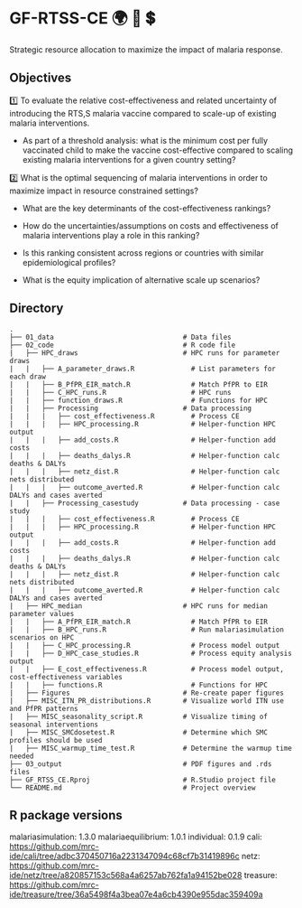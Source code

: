 # GF-RTSS-CE  :earth_africa: :syringe: :heavy_dollar_sign:
Strategic resource allocation to maximize the impact of malaria response.

## Objectives
:one: To evaluate the relative cost-effectiveness and related uncertainty of introducing the RTS,S malaria vaccine compared to scale-up of existing malaria interventions. 

   - As part of a threshold analysis: what is the minimum cost per fully vaccinated child to make the vaccine cost-effective compared to scaling existing malaria interventions for a given country setting?  

:two: What is the optimal sequencing of malaria interventions in order to maximize impact in resource constrained settings? 

   - What are the key determinants of the cost-effectiveness rankings? 

   - How do the uncertainties/assumptions on costs and effectiveness of malaria interventions play a role in this ranking? 

   - Is this ranking consistent across regions or countries with similar epidemiological profiles? 

   - What is the equity implication of alternative scale up scenarios? 


## Directory

```
.
├── 01_data                                # Data files
├── 02_code                                # R code file
|   ├── HPC_draws                          # HPC runs for parameter draws
|   |   ├── A_parameter_draws.R              # List parameters for each draw
|   |   ├── B_PfPR_EIR_match.R               # Match PfPR to EIR
|   |   ├── C_HPC_runs.R                     # HPC runs
|   |   ├── function_draws.R                 # Functions for HPC
|   |   ├── Processing                     # Data processing
|   |   |   ├── cost_effectiveness.R         # Process CE
|   |   |   ├── HPC_processing.R             # Helper-function HPC output
|   |   |   ├── add_costs.R                  # Helper-function add costs
|   |   |   ├── deaths_dalys.R               # Helper-function calc deaths & DALYs
|   |   |   ├── netz_dist.R                  # Helper-function calc nets distributed
|   |   |   ├── outcome_averted.R            # Helper-function calc DALYs and cases averted
|   |   ├── Processing_casestudy           # Data processing - case study
|   |   |   ├── cost_effectiveness.R         # Process CE
|   |   |   ├── HPC_processing.R             # Helper-function HPC output
|   |   |   ├── add_costs.R                  # Helper-function add costs
|   |   |   ├── deaths_dalys.R               # Helper-function calc deaths & DALYs
|   |   |   ├── netz_dist.R                  # Helper-function calc nets distributed
|   |   |   ├── outcome_averted.R            # Helper-function calc DALYs and cases averted
|   ├── HPC_median                         # HPC runs for median parameter values
|   |   ├── A_PfPR_EIR_match.R               # Match PfPR to EIR
|   |   ├── B_HPC_runs.R                     # Run malariasimulation scenarios on HPC
|   |   ├── C_HPC_processing.R               # Process model output
|   |   ├── D_HPC_case_studies.R             # Process equity analysis output
|   |   ├── E_cost_effectiveness.R           # Process model output, cost-effectiveness variables
|   |   ├── functions.R                      # Functions for HPC
|   ├── Figures                            # Re-create paper figures
|   ├── MISC_ITN_PR_distributions.R        # Visualize world ITN use and PfPR patterns
|   ├── MISC_seasonality_script.R          # Visualize timing of seasonal interventions
|   ├── MISC_SMCdosetest.R                 # Determine which SMC profiles should be used
|   ├── MISC_warmup_time_test.R            # Determine the warmup time needed
├── 03_output                              # PDF figures and .rds files
├── GF_RTSS_CE.Rproj                       # R.Studio project file
└── README.md                              # Project overview

```

## R package versions

malariasimulation: 1.3.0
malariaequilibrium: 1.0.1
individual: 0.1.9
cali: https://github.com/mrc-ide/cali/tree/adbc370450716a2231347094c68cf7b31419896c
netz: https://github.com/mrc-ide/netz/tree/a820857153c568a4a6257ab762fa1a94152be028
treasure: https://github.com/mrc-ide/treasure/tree/36a5498f4a3bea07e4a6cb4390e955dac359409a



